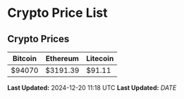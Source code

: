 # Crypto Price List

## Crypto Prices
| Bitcoin | Ethereum | Litecoin |
| ------- | -------- | -------- |
| $94070 | $3191.39 | $91.11 |
**Last Updated:** 2024-12-20 11:18 UTC
**Last Updated:** $DATE$
